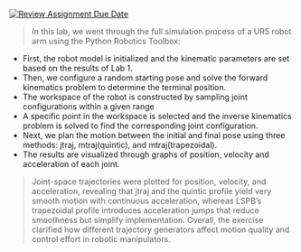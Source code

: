 [![Review Assignment Due Date](https://classroom.github.com/assets/deadline-readme-button-22041afd0340ce965d47ae6ef1cefeee28c7c493a6346c4f15d667ab976d596c.svg)](https://classroom.github.com/a/oxMPd-Kw)

> In this lab, we went through the full simulation process of a UR5 robot arm using the Python Robotics Toolbox:
 + First, the robot model is initialized and the kinematic parameters are set based on the results of Lab 1.
 + Then, we configure a random starting pose and solve the forward kinematics problem to determine the terminal position.
 + The workspace of the robot is constructed by sampling joint configurations within a given range
 + A specific point in the workspace is selected and the inverse kinematics problem is solved to find the corresponding joint configuration.
 + Next, we plan the motion between the initial and final pose using three methods: jtraj, mtraj(quintic), and mtraj(trapezoidal).
 + The results are visualized through graphs of position, velocity and acceleration of each joint.
> Joint-space trajectories were plotted for position, velocity, and acceleration, revealing that jtraj and the quintic profile yield very smooth motion with continuous acceleration, whereas LSPB’s trapezoidal profile introduces acceleration jumps that reduce smoothness but simplify implementation. Overall, the exercise clarified how different trajectory generators affect motion quality and control effort in robotic manipulators.

